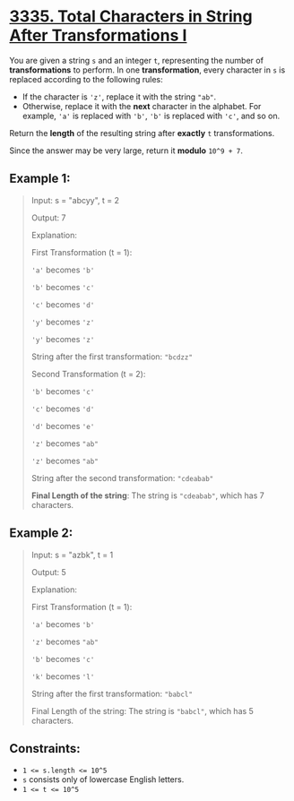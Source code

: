 # [3335. Total Characters in String After Transformations I](https://leetcode.com/problems/total-characters-in-string-after-transformations-i)

You are given a string `s` and an integer `t`, representing the number of **transformations** to perform. In one **transformation**, every character in `s` is replaced according to the following rules:

- If the character is `'z'`, replace it with the string `"ab"`.
- Otherwise, replace it with the **next** character in the alphabet. For example, `'a'` is replaced with `'b'`, `'b'` is replaced with `'c'`, and so on.

Return the **length** of the resulting string after **exactly** `t` transformations.

Since the answer may be very large, return it **modulo** `10^9 + 7`.


## Example 1:

> Input: s = "abcyy", t = 2
>
>Output: 7
>
>Explanation:
>
> First Transformation (t = 1):
>
> `'a'` becomes `'b'`
>
> `'b'` becomes `'c'`
>
> `'c'` becomes `'d'`
>
> `'y'` becomes `'z'`
>
>`'y'` becomes `'z'`
>
> String after the first transformation: `"bcdzz"`
>
> Second Transformation (t = 2):
>
> `'b'` becomes `'c'`
>
> `'c'` becomes `'d'`
>
> `'d'` becomes `'e'`
>
> `'z'` becomes `"ab"`
>
> `'z'` becomes `"ab"`
>
> String after the second transformation: `"cdeabab"`
>
> **Final Length of the string**: The string is `"cdeabab"`, which has 7 characters.

## Example 2:

> Input: s = "azbk", t = 1
>
> Output: 5
>
> Explanation:
>
> First Transformation (t = 1):
>
> `'a'` becomes `'b'`
>
> `'z'` becomes `"ab"`
>
> `'b'` becomes `'c'`
>
> `'k'` becomes `'l'`
>
> String after the first transformation: `"babcl"`
>
> Final Length of the string: The string is `"babcl"`, which has 5 characters.

## Constraints:

- `1 <= s.length <= 10^5`
- `s` consists only of lowercase English letters.
- `1 <= t <= 10^5`
